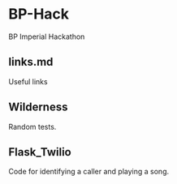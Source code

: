 # BP-Hack
BP Imperial Hackathon

## links.md
Useful links

## Wilderness
Random tests.

## Flask_Twilio
Code for identifying a caller and playing a song.